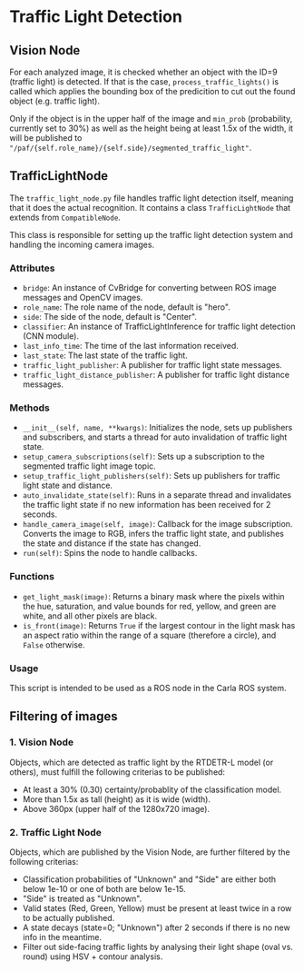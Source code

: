 # Traffic Light Detection

## Vision Node

For each analyzed image, it is checked whether an object with the ID=9 (traffic light) is detected.
If that is the case, `process_traffic_lights()` is called which applies the bounding box of the predicition to cut out the found object (e.g. traffic light).

Only if the object is in the upper half of the image and `min_prob` (probability, currently set to 30%) as well as the height being at least 1.5x of the width, it will be published to `"/paf/{self.role_name}/{self.side}/segmented_traffic_light"`.

## TrafficLightNode

The `traffic_light_node.py` file handles traffic light detection itself, meaning that it does the actual recognition. It contains a class `TrafficLightNode` that extends from `CompatibleNode`.

This class is responsible for setting up the traffic light detection system and handling the incoming camera images.

### Attributes

- `bridge`: An instance of CvBridge for converting between ROS image messages and OpenCV images.
- `role_name`: The role name of the node, default is "hero".
- `side`: The side of the node, default is "Center".
- `classifier`: An instance of TrafficLightInference for traffic light detection (CNN module).
- `last_info_time`: The time of the last information received.
- `last_state`: The last state of the traffic light.
- `traffic_light_publisher`: A publisher for traffic light state messages.
- `traffic_light_distance_publisher`: A publisher for traffic light distance messages.

### Methods

- `__init__(self, name, **kwargs)`: Initializes the node, sets up publishers and subscribers, and starts a thread for auto invalidation of traffic light state.
- `setup_camera_subscriptions(self)`: Sets up a subscription to the segmented traffic light image topic.
- `setup_traffic_light_publishers(self)`: Sets up publishers for traffic light state and distance.
- `auto_invalidate_state(self)`: Runs in a separate thread and invalidates the traffic light state if no new information has been received for 2 seconds.
- `handle_camera_image(self, image)`: Callback for the image subscription. Converts the image to RGB, infers the traffic light state, and publishes the state and distance if the state has changed.
- `run(self)`: Spins the node to handle callbacks.

### Functions

- `get_light_mask(image)`: Returns a binary mask where the pixels within the hue, saturation, and value bounds for red, yellow, and green are white, and all other pixels are black.
- `is_front(image)`: Returns `True` if the largest contour in the light mask has an aspect ratio within the range of a square (therefore a circle), and `False` otherwise.

### Usage

This script is intended to be used as a ROS node in the Carla ROS system.

## Filtering of images

### 1. Vision Node

Objects, which are detected as traffic light by the RTDETR-L model (or others), must fulfill the following criterias to be published:

- At least a 30% (0.30) certainty/probablity of the classification model.
- More than 1.5x as tall (height) as it is wide (width).
- Above 360px (upper half of the 1280x720 image).

### 2. Traffic Light Node

Objects, which are published by the Vision Node, are further filtered by the following criterias:

- Classification probabilities of "Unknown" and "Side" are either both below 1e-10 or one of both are below 1e-15.
- "Side" is treated as "Unknown".
- Valid states (Red, Green, Yellow) must be present at least twice in a row to be actually published.
- A state decays (state=0; "Unknown") after 2 seconds if there is no new info in the meantime.
- Filter out side-facing traffic lights by analysing their light shape (oval vs. round) using HSV + contour analysis.
